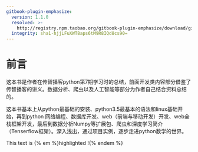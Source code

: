 ```yaml
---
gitbook-plugin-emphasize:
  version: 1.1.0
  resolved: >-
    http://registry.npm.taobao.org/gitbook-plugin-emphasize/download/gitbook-plugin-emphasize-1.1.0.tgz
  integrity: sha1-hjjLFuXWT8aps6tM9R8IQd8cs90=
---
```


# 前言

这本书是作者在传智播客python第7期学习时的总结，前面开发类内容部分借鉴了传智播客的讲义。数据分析、爬虫以及人工智能等部分为作者自己结合资料总结的。

这本书基本上从python最基础的安装、python3.5最基本的语法和linux基础开始，再到python 网络编程、数据库开发、web（前端与移动开发）开发、web全栈框架开发，最后到数据分析Numpy等扩展包、爬虫和深度学习简介（Tenserflow框架）。深入浅出，通过项目实例，逐步走进python数学的世界。

This text is {% em %}highlighted !{% endem %}



